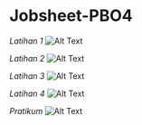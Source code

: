 # Jobsheet-PBO4

*Latihan 1*
![Alt Text](https://github.com/lethanfadlil/Jobsheet-PBO4/blob/master/latihan%201.PNG)


*Latihan 2*
![Alt Text](https://github.com/lethanfadlil/Jobsheet-PBO4/blob/master/latihan%202.PNG)


*Latihan 3*
![Alt Text](https://github.com/lethanfadlil/Jobsheet-PBO4/blob/master/latihan%203.PNG)


*Latihan 4*
![Alt Text](https://github.com/lethanfadlil/Jobsheet-PBO4/blob/master/latihan%204.PNG)


*Pratikum*
![Alt Text](https://github.com/lethanfadlil/Jobsheet-PBO4/blob/master/pratikum.PNG)
